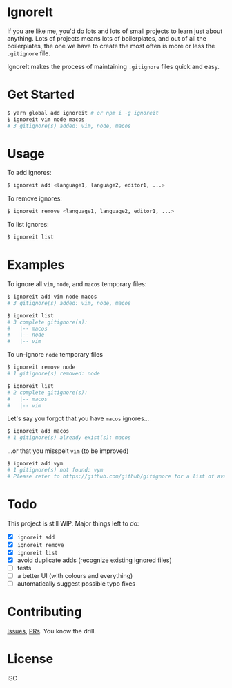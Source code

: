# IgnoreIt

If you are like me, you'd do lots and lots of small projects to learn just about anything. Lots of projects means lots of boilerplates, and out of all the boilerplates, the one we have to create the most often is more or less the `.gitignore` file.

IgnoreIt makes the process of maintaining `.gitignore` files quick and easy.

# Get Started

```bash
$ yarn global add ignoreit # or npm i -g ignoreit
$ ignoreit vim node macos
# 3 gitignore(s) added: vim, node, macos
```

# Usage

To add ignores:
```bash
$ ignoreit add <language1, language2, editor1, ...>
```

To remove ignores:

```bash
$ ignoreit remove <language1, language2, editor1, ...>
```

To list ignores:

```bash
$ ignoreit list
```

# Examples

To ignore all `vim`, `node`, and `macos` temporary files:

```bash
$ ignoreit add vim node macos
# 3 gitignore(s) added: vim, node, macos

$ ignoreit list
# 3 complete gitignore(s):
#   |-- macos
#   |-- node
#   |-- vim
```

To un-ignore `node` temporary files

```bash
$ ignoreit remove node
# 1 gitignore(s) removed: node

$ ignoreit list
# 2 complete gitignore(s):
#   |-- macos
#   |-- vim
```

Let's say you forgot that you have `macos` ignores...

```bash
$ ignoreit add macos
# 1 gitignore(s) already exist(s): macos
```

...or that you misspelt `vim` (to be improved)

```bash
$ ignoreit add vym
# 1 gitignore(s) not found: vym
# Please refer to https://github.com/github/gitignore for a list of available gitignores
```

# Todo

This project is still WIP. Major things left to do:

- [x] `ignoreit add`
- [x] `ignoreit remove`
- [x] `ignoreit list`
- [x] avoid duplicate adds (recognize existing ignored files)
- [ ] tests
- [ ] a better UI (with colours and everything)
- [ ] automatically suggest possible typo fixes

# Contributing

[Issues](https://github.com/ben-z/ignoreit/issues), [PRs](https://github.com/ben-z/ignoreit/pulls). You know the drill.

# License

ISC
